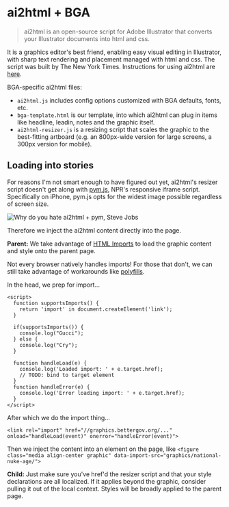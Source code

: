 ﻿

ai2html + BGA
=============

> ai2html is an open-source script for Adobe Illustrator that converts your Illustrator documents into html and css.

It is a graphics editor's best friend, enabling easy visual editing in Illustrator, with sharp text rendering and placement managed with html and css. The script was built by The New York Times. Instructions for using ai2html are [here](http://ai2html.org/).

BGA-specific ai2html files:

 - `ai2html.js` includes config options customized with BGA defaults, fonts, etc.
 - `bga-template.html` is our template, into which ai2html can plug in items like headline, leadin, notes and the graphic itself.
 - `ai2html-resizer.js` is a resizing script that scales the graphic to the best-fitting artboard (e.g. an 800px-wide version for large screens, a 300px version for mobile).

Loading into stories
-------
For reasons I'm not smart enough to have figured out yet, ai2html's resizer script doesn't get along with [pym.js](http://blog.apps.npr.org/pym.js/), NPR's responsive iframe script. Specifically on iPhone, pym.js opts for the widest image possible regardless of screen size.

![Why do you hate ai2html + pym, Steve Jobs](https://lh3.googleusercontent.com/a0JFtk7-Tc_qIumzXezMk_il9Xev9zIo_BJ1FmeIz9Z6GGBGdqALaIz27CCcxl5xVjLk2dX0DJZpRXgmYNG5qaQi_s4byohhxdjuQ_5EevJ58XTY5eWwiVnxXrc_JXpvTWbWt5mL5swvBRui_W1xDCZyFD6G78DU8ebaxcY6Z08l7tu7ppUn7PDNBl0-EfysTQRgED1DbGZkDLvH8hNxC6bT9YZ779HNnvmZGa8F6M5kDszznYKnc85IEn9FEsdJ9BFANsezDSWTufgFEX-sSa4-RQR92yzuTHYfDT05gInGajkaDBt-CxmClfzUK_oLKiH9-5d-rS6Vhasu5iMtPSn9IzMJm_Ojft7Iyic7fufe3O2jcdru9CBta3YUciVZB1b9kh-sXMmxtCPCh5LVjWF_aHY7gXdgaaBykhJLV-vFAzc8L-C1v-JiNehhAlj3Jb3lP25zuRq_XTEbdzkIVYlYjJn8MWabw2x6P9D4ioWos4dQ3RcIeiwKoysV6-dYuS8XFAhUckqRBauSPmXDTAXS0HCihiOAi1DxM3FqwmF_uqESZsf8hxjLXttsFOTHdJjkcyFyDQgkCcILhmIjBBH3kmRHYEajtvv67ux_=w407-h740-no)

Therefore we inject the ai2html content directly into the page.

**Parent:**
We take advantage of [HTML Imports](https://onextrapixel.com/html5-imports-embedding-an-html-file-inside-another-html-file/) to load the graphic content and style onto the parent page.

Not every browser natively handles imports! For those that don't, we can still take advantage of workarounds like [polyfills](https://www.webcomponents.org/polyfills/).

In the head, we prep for import...

    <script>
      function supportsImports() {
        return 'import' in document.createElement('link');
      }
      
      if(supportsImports()) {
        console.log("Gucci");
      } else {
        console.log("Cry");
      }
    
      function handleLoad(e) {
        console.log('Loaded import: ' + e.target.href);
        // TODO: bind to target element
      }
      function handleError(e) {
        console.log('Error loading import: ' + e.target.href);
      }
    </script>
After which we do the import thing...

    <link rel="import" href="//graphics.bettergov.org/..." onload="handleLoad(event)" onerror="handleError(event)">

Then we inject the content into an element on the page, like `<figure class="media align-center graphic" data-import-src="graphics/national-nuke-age/">`

**Child:**
Just make sure you've href'd the resizer script and that your style declarations are all localized. If it applies beyond the graphic, consider pulling it out of the local context. Styles will be broadly applied to the parent page.